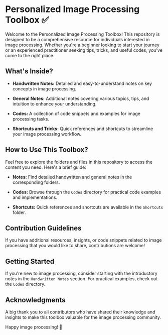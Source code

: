 # Personalized Image Processing Toolbox ✅

Welcome to the Personalized Image Processing Toolbox! This repository is designed to be a comprehensive resource for individuals interested in image processing. Whether you're a beginner looking to start your journey or an experienced practitioner seeking tips, tricks, and useful codes, you've come to the right place.

## What's Inside?

- **Handwritten Notes:** Detailed and easy-to-understand notes on key concepts in image processing.
  
- **General Notes:** Additional notes covering various topics, tips, and intuition to enhance your understanding.
  
- **Codes:** A collection of code snippets and examples for image processing tasks.
  
- **Shortcuts and Tricks:** Quick references and shortcuts to streamline your image processing workflow.
  
## How to Use This Toolbox?

Feel free to explore the folders and files in this repository to access the content you need. Here's a brief guide:

- **Notes:** Find detailed handwritten and general notes in the corresponding folders.
  
- **Codes:** Browse through the `Codes` directory for practical code examples and implementations.
  
- **Shortcuts:** Quick references and shortcuts are available in the `Shortcuts` folder.
  
## Contribution Guidelines

If you have additional resources, insights, or code snippets related to image processing that you would like to share, contributions are welcome!

## Getting Started

If you're new to image processing, consider starting with the introductory notes in the `Handwritten Notes` section. For practical examples, check out the `Codes` directory.

## Acknowledgments

A big thank you to all contributors who have shared their knowledge and insights to make this toolbox valuable for the image processing community.

Happy image processing! 🌟
